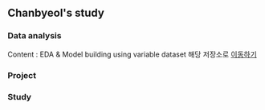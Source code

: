 ## Chanbyeol's study

### Data analysis
Content : EDA & Model building using variable dataset
해당 저장소로 [이동하기](https://github.com/chanbyeol01/MyDataAnalysis_2022)

### Project

### Study

<!--
**chanbyeol01/chanbyeol01** is a ✨ _special_ ✨ repository because its `README.md` (this file) appears on your GitHub profile.

Here are some ideas to get you started:

- 🔭 I’m currently working on ...
- 🌱 I’m currently learning ...
- 👯 I’m looking to collaborate on ...
- 🤔 I’m looking for help with ...
- 💬 Ask me about ...
- 📫 How to reach me: ...
- 😄 Pronouns: ...
- ⚡ Fun fact: ...
-->
